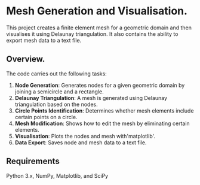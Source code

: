 # Mesh Generation and Visualisation.

This project creates a finite element mesh for a geometric domain and then visualises it using Delaunay triangulation. It also contains the ability to export mesh data to a text file.

## Overview.

The code carries out the following tasks:

1. **Node Generation**: Generates nodes for a given geometric domain by joining a semicircle and a rectangle.
2. **Delaunay Triangulation**: A mesh is generated using Delaunay triangulation based on the nodes.
3. **Circle Points Identification**: Determines whether mesh elements include certain points on a circle.
4. **Mesh Modification**: Shows how to edit the mesh by eliminating certain elements.
5. **Visualisation**: Plots the nodes and mesh with'matplotlib'.
6. **Data Export**: Saves node and mesh data to a text file.

## Requirements

Python 3.x, NumPy, Matplotlib, and SciPy



